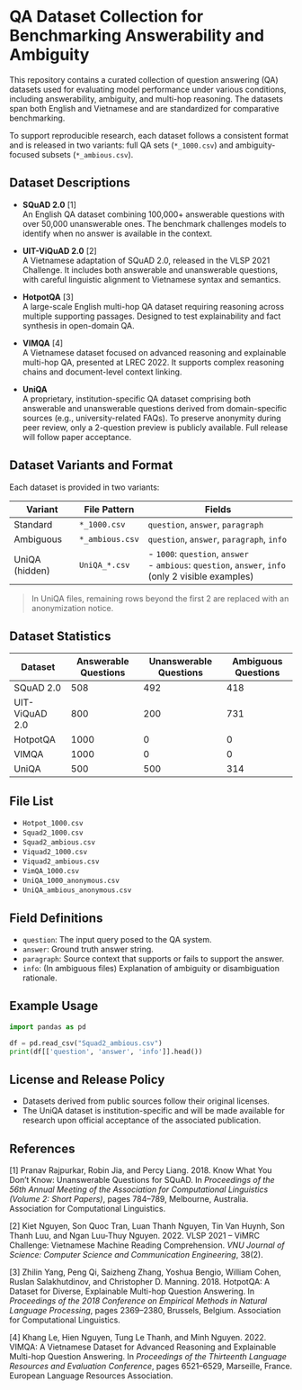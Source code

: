 # QA Dataset Collection for Benchmarking Answerability and Ambiguity

This repository contains a curated collection of question answering (QA) datasets used for evaluating model performance under various conditions, including answerability, ambiguity, and multi-hop reasoning. The datasets span both English and Vietnamese and are standardized for comparative benchmarking.

To support reproducible research, each dataset follows a consistent format and is released in two variants: full QA sets (`*_1000.csv`) and ambiguity-focused subsets (`*_ambious.csv`).

## Dataset Descriptions

- **SQuAD 2.0** [1]  
  An English QA dataset combining 100,000+ answerable questions with over 50,000 unanswerable ones. The benchmark challenges models to identify when no answer is available in the context.

- **UIT-ViQuAD 2.0** [2]  
  A Vietnamese adaptation of SQuAD 2.0, released in the VLSP 2021 Challenge. It includes both answerable and unanswerable questions, with careful linguistic alignment to Vietnamese syntax and semantics.

- **HotpotQA** [3]  
  A large-scale English multi-hop QA dataset requiring reasoning across multiple supporting passages. Designed to test explainability and fact synthesis in open-domain QA.

- **VIMQA** [4]  
  A Vietnamese dataset focused on advanced reasoning and explainable multi-hop QA, presented at LREC 2022. It supports complex reasoning chains and document-level context linking.

- **UniQA**  
  A proprietary, institution-specific QA dataset comprising both answerable and unanswerable questions derived from domain-specific sources (e.g., university-related FAQs). To preserve anonymity during peer review, only a 2-question preview is publicly available. Full release will follow paper acceptance.

## Dataset Variants and Format

Each dataset is provided in two variants:

| Variant         | File Pattern           | Fields                                                       |
|-----------------|------------------------|--------------------------------------------------------------|
| Standard        | `*_1000.csv`           | `question`, `answer`, `paragraph`                           |
| Ambiguous       | `*_ambious.csv`        | `question`, `answer`, `paragraph`, `info`                   |
| UniQA (hidden)  | `UniQA_*.csv`          | - `1000`: `question`, `answer`<br>- `ambious`: `question`, `answer`, `info` (only 2 visible examples) |

> In UniQA files, remaining rows beyond the first 2 are replaced with an anonymization notice.

## Dataset Statistics

| Dataset            | Answerable Questions | Unanswerable Questions | Ambiguous Questions |
|--------------------|----------------------|------------------------|---------------------|
| SQuAD 2.0          | 508                  | 492                    | 418                 |
| UIT-ViQuAD 2.0     | 800                  | 200                    | 731                 |
| HotpotQA           | 1000                 | 0                      | 0                   |
| VIMQA              | 1000                 | 0                      | 0                   |
| UniQA              | 500                  | 500                    | 314                 |

## File List

- `Hotpot_1000.csv`
- `Squad2_1000.csv`
- `Squad2_ambious.csv`
- `Viquad2_1000.csv`
- `Viquad2_ambious.csv`
- `VimQA_1000.csv`
- `UniQA_1000_anonymous.csv`
- `UniQA_ambious_anonymous.csv`

## Field Definitions

- `question`: The input query posed to the QA system.
- `answer`: Ground truth answer string.
- `paragraph`: Source context that supports or fails to support the answer.
- `info`: (In ambiguous files) Explanation of ambiguity or disambiguation rationale.

## Example Usage

```python
import pandas as pd

df = pd.read_csv("Squad2_ambious.csv")
print(df[['question', 'answer', 'info']].head())
```

## License and Release Policy

- Datasets derived from public sources follow their original licenses.
- The UniQA dataset is institution-specific and will be made available for research upon official acceptance of the associated publication.

## References

[1] Pranav Rajpurkar, Robin Jia, and Percy Liang. 2018. Know What You Don’t Know: Unanswerable Questions for SQuAD. In *Proceedings of the 56th Annual Meeting of the Association for Computational Linguistics (Volume 2: Short Papers)*, pages 784–789, Melbourne, Australia. Association for Computational Linguistics.

[2] Kiet Nguyen, Son Quoc Tran, Luan Thanh Nguyen, Tin Van Huynh, Son Thanh Luu, and Ngan Luu-Thuy Nguyen. 2022. VLSP 2021 – ViMRC Challenge: Vietnamese Machine Reading Comprehension. *VNU Journal of Science: Computer Science and Communication Engineering*, 38(2).

[3] Zhilin Yang, Peng Qi, Saizheng Zhang, Yoshua Bengio, William Cohen, Ruslan Salakhutdinov, and Christopher D. Manning. 2018. HotpotQA: A Dataset for Diverse, Explainable Multi-hop Question Answering. In *Proceedings of the 2018 Conference on Empirical Methods in Natural Language Processing*, pages 2369–2380, Brussels, Belgium. Association for Computational Linguistics.

[4] Khang Le, Hien Nguyen, Tung Le Thanh, and Minh Nguyen. 2022. VIMQA: A Vietnamese Dataset for Advanced Reasoning and Explainable Multi-hop Question Answering. In *Proceedings of the Thirteenth Language Resources and Evaluation Conference*, pages 6521–6529, Marseille, France. European Language Resources Association.
